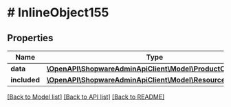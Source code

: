 # # InlineObject155

## Properties

Name | Type | Description | Notes
------------ | ------------- | ------------- | -------------
**data** | [**\OpenAPI\ShopwareAdminApiClient\Model\ProductCrossSelling**](ProductCrossSelling.md) |  | [optional]
**included** | [**\OpenAPI\ShopwareAdminApiClient\Model\Resource[]**](Resource.md) |  | [optional]

[[Back to Model list]](../../README.md#models) [[Back to API list]](../../README.md#endpoints) [[Back to README]](../../README.md)
